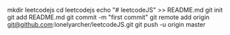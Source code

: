 mkdir leetcodejs
cd leetcodejs
echo "# leetcodeJS" >> README.md
git init
git add README.md
git commit -m "first commit"
git remote add origin git@github.com:lonelyarcher/leetcodeJS.git
git push -u origin master
